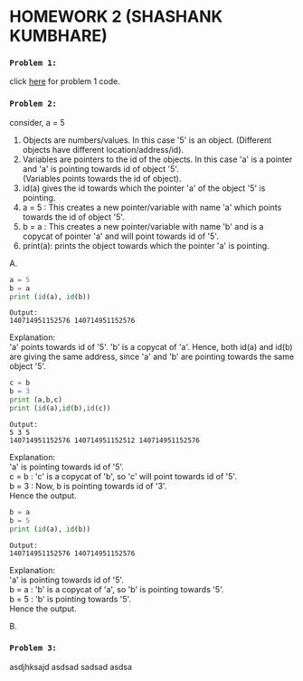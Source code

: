 # HOMEWORK 2 (SHASHANK KUMBHARE) #  

### ```Problem 1: ```
	
click [here](./problem1.py) for problem 1 code.  
	
### ```Problem 2:```

consider, a = 5  
1. Objects are numbers/values. In this case '5' is an object.
(Different objects have different location/address/id).  
2.	Variables are pointers to the id of the objects. In this case 'a' is a pointer and 'a' is pointing towards id of object '5'.  
(Variables points towards the id of object).  
3. id(a) gives the id towards which the pointer 'a' of the object '5' is pointing.    
4. a = 5 : This creates a new pointer/variable with name 'a' which points towards the id of object '5'.  
5. b = a : This creates a new pointer/variable with name 'b' and is a copycat of pointer 'a' and will point towards id of '5'.  
6. print(a): prints the object towards which the pointer 'a' is pointing.  
	
A.  
```python
a = 5  
b = a  
print (id(a), id(b))
```
```
Output:  
140714951152576 140714951152576   
```		
Explanation:  
'a' points towards id of '5'. 'b' is a copycat of 'a'. Hence, both id(a) and id(b) are giving the same address, since 'a' and 'b' are pointing towards the same object '5'.  	  
   
```python		  
c = b  
b = 3  
print (a,b,c)  
print (id(a),id(b),id(c))  
```	
```			  
Output:  
5 3 5  
140714951152576 140714951152512 140714951152576  
```	
Explanation:  
'a' is pointing towards id of '5'.  
c = b : 'c' is a copycat of 'b', so 'c' will point towards id of '5'.   
b = 3 : Now, b is pointing towards id of '3'.  
Hence the output.  
  
```python		  
b = a  
b = 5  
print (id(a), id(b))  
```
```				
Output:  
140714951152576 140714951152576  
```		  
Explanation:  
'a' is pointing towards id of '5'.  
b = a : 'b' is a copycat of 'a', so 'b' is pointing towards '5'.  
b = 5 : 'b' is pointing towards '5'.  
Hence the output.  
  
B.  
  
### ```Problem 3:```  
asdjhksajd
asdsad
sadsad
asdsa










